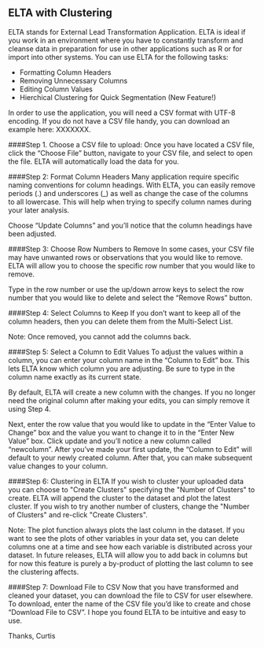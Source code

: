 ## ELTA with Clustering

ELTA stands for External Lead Transformation Application. ELTA is ideal if you work in an environment where you have to constantly transform and cleanse data in preparation for use in other applications such as R or for import into other systems. You can use ELTA for the following tasks:

- Formatting Column Headers
- Removing Unnecessary Columns
- Editing Column Values
- Hierchical Clustering for Quick Segmentation (New Feature!)

In order to use the application, you will need a CSV format with UTF-8 encoding. If you do not have a CSV file handy, you can download an example here: XXXXXXX.

####Step 1. Choose a CSV file to upload:
Once you have located a CSV file, click the “Choose File” button, navigate to your CSV file, and select to open the file. ELTA will automatically load the data for you.

####Step 2: Format Column Headers
Many application require specific naming conventions for column headings. With ELTA, you can easily remove periods (.) and underscores (_) as well as change the case of the columns to all lowercase. This will help when trying to specify column names during your later analysis. 

Choose “Update Columns” and you’ll notice that the column headings have been adjusted. 

####Step 3: Choose Row Numbers to Remove
In some cases, your CSV file may have unwanted rows or observations that you would like to remove. ELTA will allow you to choose the specific row number that you would like to remove.

Type in the row number or use the up/down arrow keys to select the row number that you would like to delete and select the “Remove Rows” button.

####Step 4: Select Columns to Keep
If you don’t want to keep all of the column headers, then you can delete them from the Multi-Select List. 

Note: Once removed, you cannot add the columns back.

####Step 5: Select a Column to Edit Values
To adjust the values within a column, you can enter your column name in the “Column to Edit” box. This lets ELTA know which column you are adjusting. Be sure to type in the column name exactly as its current state. 

By default, ELTA will create a new column with the changes. If you no longer need the original column after making your edits, you can simply remove it using Step 4.

Next, enter the row value that you would like to update in the “Enter Value to Change” box and the value you want to change it to in the “Enter New Value” box. Click update and you’ll notice a new column called “newcolumn”.  After you’ve made your first update, the “Column to Edit” will default to your newly created column. After that, you can make subsequent value changes to your column. 

####Step 6: Clustering in ELTA
If you wish to cluster your uploaded data you can choose to "Create Clusters" specifying the "Number of Clusters" to create. ELTA will append the cluster to the dataset and plot the latest cluster. If you wish to try another number of clusters, change the "Number of Clusters" and re-click "Create Clusters". 

Note: The plot function always plots the last column in the dataset. If you want to see the plots of other variables in your data set, you can delete columns one at a time and see how each variable is distributed across your dataset. In future releases, ELTA will allow you to add back in columns but for now this feature is purely a by-product of plotting the last column to see the clustering affects.

####Step 7: Download File to CSV
Now that you have transformed and cleaned your dataset, you can download the file to CSV for user elsewhere.
To download, enter the name of the CSV file you’d like to create and chose “Download File to CSV”.
I hope you found ELTA to be intuitive and easy to use.


Thanks,
Curtis
